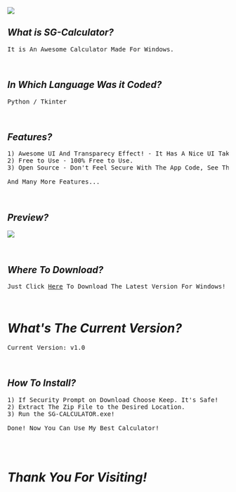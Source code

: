 ![](https://i.ibb.co/zxvF7qg/Logo.png)
<br>

## *What is SG-Calculator?*
<pre>
It is An Awesome Calculator Made For Windows.
</pre>

<br>

## *In Which Language Was it Coded?*
<pre>
Python / Tkinter
</pre>

<br>

## *Features?*
<pre>
1) Awesome UI And Transparecy Effect! - It Has A Nice UI Taken from <a href="https://github.com/sancho1952007/Modern-GUI-v3.0">Modern-GUI-v3.0</a>.
2) Free to Use - 100% Free to Use.
3) Open Source - Don't Feel Secure With The App Code, See The Code Yourself <a href="https://github.com/sancho1952007/SG-Calculator/blob/main/SG-Calculator.pyw">Here</a>!

And Many More Features...
</pre>

<br>

## *Preview?*
[<img src="https://i.ibb.co/jGqsM5z/Preview.png">](https://github.com/sancho1952007/SG-Calculator)

<br>

## *Where To Download?*
<pre>Just Click <a href="https://sancho1952007.github.io/SG-Calculator/Release/SG-Calculator.zip">Here</a> To Download The Latest Version For Windows!</pre>

<br>

# *What's The Current Version?*
<pre>Current Version: v1.0</pre>

<br>

## *How To Install?*
<pre>
1) If Security Prompt on Download Choose Keep. It's Safe!
2) Extract The Zip File to the Desired Location.
3) Run the SG-CALCULATOR.exe!

Done! Now You Can Use My Best Calculator!
</pre>

<br><br>

# *Thank You For Visiting!*
